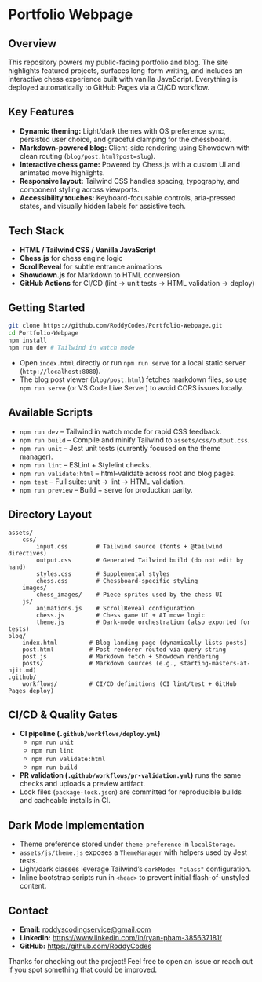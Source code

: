 # Portfolio Webpage

## Overview

This repository powers my public-facing portfolio and blog. The site highlights featured projects, surfaces long-form writing, and includes an interactive chess experience built with vanilla JavaScript. Everything is deployed automatically to GitHub Pages via a CI/CD workflow.

## Key Features

- **Dynamic theming:** Light/dark themes with OS preference sync, persisted user choice, and graceful clamping for the chessboard.
- **Markdown-powered blog:** Client-side rendering using Showdown with clean routing (`blog/post.html?post=slug`).
- **Interactive chess game:** Powered by Chess.js with a custom UI and animated move highlights.
- **Responsive layout:** Tailwind CSS handles spacing, typography, and component styling across viewports.
- **Accessibility touches:** Keyboard-focusable controls, aria-pressed states, and visually hidden labels for assistive tech.

## Tech Stack

- **HTML / Tailwind CSS / Vanilla JavaScript**
- **Chess.js** for chess engine logic
- **ScrollReveal** for subtle entrance animations
- **Showdown.js** for Markdown to HTML conversion
- **GitHub Actions** for CI/CD (lint → unit tests → HTML validation → deploy)

## Getting Started

```bash
git clone https://github.com/RoddyCodes/Portfolio-Webpage.git
cd Portfolio-Webpage
npm install
npm run dev # Tailwind in watch mode
```

- Open `index.html` directly or run `npm run serve` for a local static server (`http://localhost:8080`).
- The blog post viewer (`blog/post.html`) fetches markdown files, so use `npm run serve` (or VS Code Live Server) to avoid CORS issues locally.

## Available Scripts

- `npm run dev` – Tailwind in watch mode for rapid CSS feedback.
- `npm run build` – Compile and minify Tailwind to `assets/css/output.css`.
- `npm run unit` – Jest unit tests (currently focused on the theme manager).
- `npm run lint` – ESLint + Stylelint checks.
- `npm run validate:html` – html-validate across root and blog pages.
- `npm test` – Full suite: unit → lint → HTML validation.
- `npm run preview` – Build + serve for production parity.

## Directory Layout

```
assets/
    css/
        input.css        # Tailwind source (fonts + @tailwind directives)
        output.css       # Generated Tailwind build (do not edit by hand)
        styles.css       # Supplemental styles
        chess.css        # Chessboard-specific styling
    images/
        chess_images/    # Piece sprites used by the chess UI
    js/
        animations.js    # ScrollReveal configuration
        chess.js         # Chess game UI + AI move logic
        theme.js         # Dark-mode orchestration (also exported for tests)
blog/
    index.html         # Blog landing page (dynamically lists posts)
    post.html          # Post renderer routed via query string
    post.js            # Markdown fetch + Showdown rendering
    posts/             # Markdown sources (e.g., starting-masters-at-njit.md)
.github/
    workflows/         # CI/CD definitions (CI lint/test + GitHub Pages deploy)
```

## CI/CD & Quality Gates

- **CI pipeline (`.github/workflows/deploy.yml`)**
    - `npm run unit`
    - `npm run lint`
    - `npm run validate:html`
    - `npm run build`
- **PR validation (`.github/workflows/pr-validation.yml`)** runs the same checks and uploads a preview artifact.
- Lock files (`package-lock.json`) are committed for reproducible builds and cacheable installs in CI.

## Dark Mode Implementation

- Theme preference stored under `theme-preference` in `localStorage`.
- `assets/js/theme.js` exposes a `ThemeManager` with helpers used by Jest tests.
- Light/dark classes leverage Tailwind’s `darkMode: "class"` configuration.
- Inline bootstrap scripts run in `<head>` to prevent initial flash-of-unstyled content.

## Contact

- **Email:** roddyscodingservice@gmail.com
- **LinkedIn:** https://www.linkedin.com/in/ryan-pham-385637181/
- **GitHub:** https://github.com/RoddyCodes

Thanks for checking out the project! Feel free to open an issue or reach out if you spot something that could be improved.